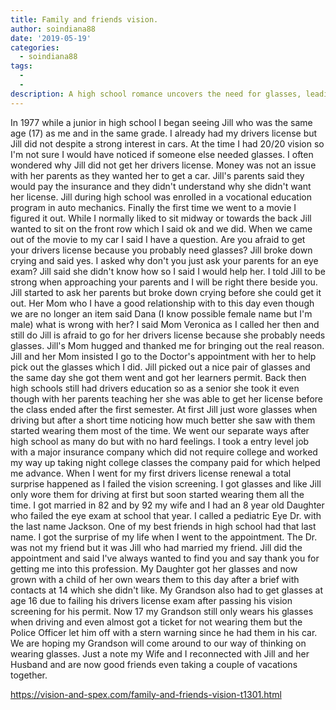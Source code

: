 ```yaml
---
title: Family and friends vision.
author: soindiana88
date: '2019-05-19'
categories:
  - soindiana88
tags:
  - 
  - 
description: A high school romance uncovers the need for glasses, leading to a lifelong friendship and generations of eyewear.
---
```

In 1977 while a junior in high school I began seeing Jill who was the same age (17) as me and in the same grade. I already had my drivers license but Jill did not despite a strong interest in cars. At the time I had 20/20 vision so I'm not sure I would have noticed if someone else needed glasses. I often wondered why Jill did not get her drivers license. Money was not an issue with her parents as they wanted her to get a car. Jill's parents said they would pay the insurance and they didn't understand why she didn't want her license. Jill during high school was enrolled in a vocational education program in auto mechanics. Finally the first time we went to a movie I figured it out. While I normally liked to sit midway or towards the back Jill wanted to sit on the front row which I said ok and we did. When we came out of the movie to my car I said I have a question. Are you afraid to get your drivers license because you probably need glasses? Jill broke down crying and said yes. I asked why don't you just ask your parents for an eye exam? Jill said she didn't know how so I said I would help her. I told Jill to be strong when approaching your parents and I will be right there beside you. Jill started to ask her parents but broke down crying before she could get it out. Her Mom who I have a good relationship with to this day even though we are no longer an item said Dana (I know possible female name but I'm male) what is wrong with her? I said Mom Veronica as I called her then and still do Jill is afraid to go for her drivers license because she probably needs glasses. Jill's Mom hugged and thanked me for bringing out the real reason. Jill and her Mom insisted I go to the Doctor's appointment with her to help pick out the glasses which I did. Jill picked out a nice pair of glasses and the same day she got them went and got her learners permit. Back then high schools still had drivers education so as a senior she took it even though with her parents teaching her she was able to get her license before the class ended after the first semester. At first Jill just wore glasses when driving but after a short time noticing how much better she saw with them started wearing them most of the time. We went our separate ways after high school as many do but with no hard feelings. I took a entry level job with a major insurance company which did not require college and worked my way up taking night college classes the company paid for which helped me advance. When I went for my first drivers license renewal a total surprise happened as I failed the vision screening. I got glasses and like Jill only wore them for driving at first but soon started wearing them all the time. I got married in 82 and by 92 my wife and I had an 8 year old Daughter who failed the eye exam at school that year. I called a pediatric Eye Dr. with the last name Jackson. One of my best friends in high school had that last name. I got the surprise of my life when I went to the appointment. The Dr. was not my friend but it was Jill who had married my friend. Jill did the appointment and said I've always wanted to find you and say thank you for getting me into this profession. My Daughter got her glasses and now grown with a child of her own wears them to this day after a brief with contacts at 14 which she didn't like. My Grandson also had to get glasses at age 16 due to failing his drivers license exam after passing his vision screening for his permit. Now 17 my Grandson still only wears his glasses when driving and even almost got a ticket for not wearing them but the Police Officer let him off with a stern warning since he had them in his car. We are hoping my Grandson will come around to our way of thinking on wearing glasses. Just a note my Wife and I reconnected with Jill and her Husband and are now good friends even taking a couple of vacations together.

https://vision-and-spex.com/family-and-friends-vision-t1301.html